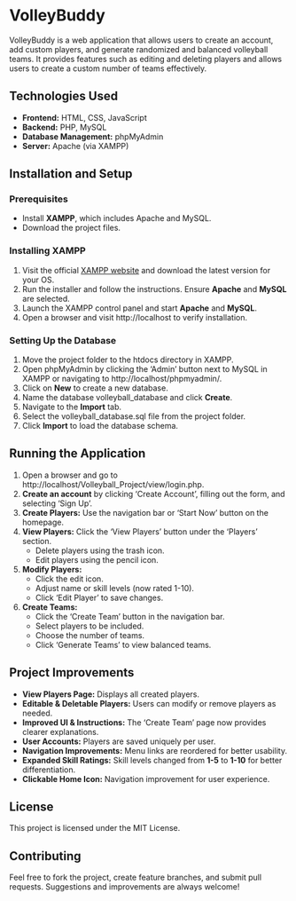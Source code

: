 # VolleyBuddy

VolleyBuddy is a web application that allows users to create an account, add custom players, and generate randomized and balanced volleyball teams. It provides features such as editing and deleting players and allows users to create a custom number of teams effectively.

## Technologies Used
- **Frontend:** HTML, CSS, JavaScript
- **Backend:** PHP, MySQL
- **Database Management:** phpMyAdmin
- **Server:** Apache (via XAMPP)

## Installation and Setup

### Prerequisites
- Install **XAMPP**, which includes Apache and MySQL.
- Download the project files.

### Installing XAMPP
1. Visit the official [XAMPP website](https://www.apachefriends.org/index.html) and download the latest version for your OS.
2. Run the installer and follow the instructions. Ensure **Apache** and **MySQL** are selected.
3. Launch the XAMPP control panel and start **Apache** and **MySQL**.
4. Open a browser and visit http://localhost to verify installation.

### Setting Up the Database
1. Move the project folder to the htdocs directory in XAMPP.
2. Open phpMyAdmin by clicking the ‘Admin’ button next to MySQL in XAMPP or navigating to http://localhost/phpmyadmin/.
3. Click on **New** to create a new database.
4. Name the database volleyball_database and click **Create**.
5. Navigate to the **Import** tab.
6. Select the volleyball_database.sql file from the project folder.
7. Click **Import** to load the database schema.

## Running the Application
1. Open a browser and go to http://localhost/Volleyball_Project/view/login.php.
2. **Create an account** by clicking ‘Create Account’, filling out the form, and selecting ‘Sign Up’.
3. **Create Players:** Use the navigation bar or ‘Start Now’ button on the homepage.
4. **View Players:** Click the ‘View Players’ button under the ‘Players’ section.
   - Delete players using the trash icon.
   - Edit players using the pencil icon.
5. **Modify Players:**
   - Click the edit icon.
   - Adjust name or skill levels (now rated 1-10).
   - Click ‘Edit Player’ to save changes.
6. **Create Teams:**
   - Click the ‘Create Team’ button in the navigation bar.
   - Select players to be included.
   - Choose the number of teams.
   - Click ‘Generate Teams’ to view balanced teams.

## Project Improvements
- **View Players Page:** Displays all created players.
- **Editable & Deletable Players:** Users can modify or remove players as needed.
- **Improved UI & Instructions:** The ‘Create Team’ page now provides clearer explanations.
- **User Accounts:** Players are saved uniquely per user.
- **Navigation Improvements:** Menu links are reordered for better usability.
- **Expanded Skill Ratings:** Skill levels changed from **1-5** to **1-10** for better differentiation.
- **Clickable Home Icon:** Navigation improvement for user experience.

## License
This project is licensed under the MIT License.

## Contributing
Feel free to fork the project, create feature branches, and submit pull requests. Suggestions and improvements are always welcome!
